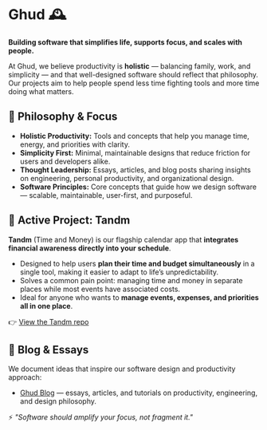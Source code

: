 # Ghud 🕰️

**Building software that simplifies life, supports focus, and scales with people.**

At Ghud, we believe productivity is **holistic** — balancing family, work, and simplicity — and that well-designed software should reflect that philosophy. Our projects aim to help people spend less time fighting tools and more time doing what matters.

## 🌱 Philosophy & Focus

- **Holistic Productivity:** Tools and concepts that help you manage time, energy, and priorities with clarity.
- **Simplicity First:** Minimal, maintainable designs that reduce friction for users and developers alike.
- **Thought Leadership:** Essays, articles, and blog posts sharing insights on engineering, personal productivity, and organizational design.
- **Software Principles:** Core concepts that guide how we design software — scalable, maintainable, user-first, and purposeful.

## 🚀 Active Project: Tandm

**Tandm** (Time and Money) is our flagship calendar app that **integrates financial awareness directly into your schedule**.

- Designed to help users **plan their time and budget simultaneously** in a single tool, making it easier to adapt to life’s unpredictability.
- Solves a common pain point: managing time and money in separate places while most events have associated costs.
- Ideal for anyone who wants to **manage events, expenses, and priorities all in one place**.

👉 [View the Tandm repo](https://github.com/ghud-org/tandm)

## 📖 Blog & Essays

We document ideas that inspire our software design and productivity approach:

- [Ghud Blog](https://ghud-org.github.io) — essays, articles, and tutorials on productivity, engineering, and design philosophy.

⚡ _"Software should amplify your focus, not fragment it."_

